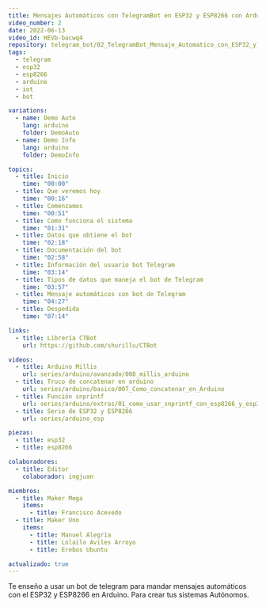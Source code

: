 ```yaml
---
title: Mensajes Automáticos con TelegramBot en ESP32 y ESP8266 con Arduino
video_number: 2
date: 2022-06-13
video_id: HEVb-bacwq4
repository: telegram_bot/02_TelegramBot_Mensaje_Automatico_con_ESP32_y_ESP8266
tags:
  - telegram
  - esp32
  - esp8266
  - arduino
  - iot
  - bot

variations:
  - name: Demo Auto
    lang: arduino
    folder: DemoAuto
  - name: Demo Info
    lang: arduino
    folder: DemoInfo

topics:
  - title: Inicio
    time: "00:00"
  - title: Que veremos hoy
    time: "00:16"
  - title: Comenzamos
    time: "00:51"
  - title: Como funciona el sistema
    time: "01:31"
  - title: Datos que obtiene el bot
    time: "02:18"
  - title: Documentación del bot
    time: "02:58"
  - title: Información del usuario bot Telegram
    time: "03:14"
  - title: Tipos de datos que maneja el bot de Telegram
    time: "03:57"
  - title: Mensaje automáticos con bot de Telegram
    time: "04:27"
  - title: Despedida
    time: "07:14"

links:
  - title: Librería CTBot
    url: https://github.com/shurillu/CTBot

videos:
  - title: Arduino Millis
    url: series/arduino/avanzado/008_millis_arduino
  - title: Truco de concatenar en arduino
    url: series/arduino/basico/007_Como_concatenar_en_Arduino
  - title: Función snprintf
    url: series/arduino/extras/01_como_usar_snprintf_con_esp8266_y_esp32
  - title: Serie de ESP32 y ESP8266
    url: series/arduino_esp

piezas:
  - title: esp32
  - title: esp8266

colaboradores:
  - title: Editor
    colaborador: ingjuan

miembros:
  - title: Maker Mega
    items:
      - title: Francisco Acevedo
  - title: Maker Uno
    items:
      - title: Manuel Alegría
      - title: Lolailo Aviles Arroyo
      - title: Erebos Ubuntu

actualizado: true
---
```


Te enseño a usar un bot de telegram para mandar mensajes automáticos con el ESP32 y ESP8266 en Arduino. Para crear tus sistemas Autónomos.
